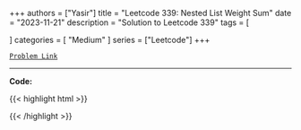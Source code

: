
+++
authors = ["Yasir"]
title = "Leetcode 339: Nested List Weight Sum"
date = "2023-11-21"
description = "Solution to Leetcode 339"
tags = [
    
]
categories = [
    "Medium"
]
series = ["Leetcode"]
+++



[`Problem Link`](https://leetcode.com/problems/nested-list-weight-sum/description/)

---

**Code:**

{{< highlight html >}}

{{< /highlight >}}

